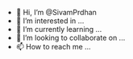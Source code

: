 - 👋 Hi, I’m @SivamPrdhan
- 👀 I’m interested in ...
- 🌱 I’m currently learning ...
- 💞️ I’m looking to collaborate on ...
- 📫 How to reach me ...

<!---
SivamPrdhan/SivamPrdhan is a ✨ special ✨ repository because its `README.md` (this file) appears on your GitHub profile.
You can click the Preview link to take a look at your changes.
--->
